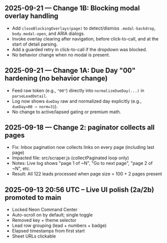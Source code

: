## 2025-09-21 — Change 1B: Blocking modal overlay handling
- Add `closeBlockingOverlays(page)` to detect/dismiss `.modal-backdrop`, `body.modal-open`, and ARIA dialogs.
- Invoke overlay clearing after navigation, before click-to-call, and at the start of detail parsing.
- Add a guarded retry in click-to-call if the dropdown was blocked.
- No behavior change when no modal is present.

## 2025-09-21 — Change 1A: Due Day "00" hardening (no behavior change)
- Feed raw token (e.g., `"00"`) directly into `normalizeDueDay(...)` in `parseLeadDetail`.
- Log now shows `dueDay` raw and normalized day explicitly (e.g., `dueDay=00 → norm=31`).
- No change to active/lapsed gating or premium math.

## 2025-09-18 — Change 2: paginator collects all pages
- Fix: Inbox pagination now collects links on every page (including last page)
- Impacted file: src/scraper.js (collectPaginated loop only)
- Notes: Live log shows "page 1 of ~N", "Go to next page", "page 2 of ~N", etc.
- Result: All 122 leads processed when page size = 100 + 2 pages present

## 2025-09-13 20:56 UTC – Live UI polish (2a/2b) promoted to main
- Locked Neon Command Center
- Auto-scroll on by default; single toggle
- Removed key + theme selector
- Lead row grouping (lead + numbers + badge)
- Elapsed timestamps from first start
- Sheet URLs clickable
